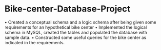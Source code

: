 # Bike-center-Database-Project
• Created a conceptual schema and a logic schema after being given some requirements for an hypothetical bike center
• Implemented the logical schema in MySQL, created the tables and populated the database with sample data.
• Constructed some useful queries for the bike center as indicated in the requirements.
